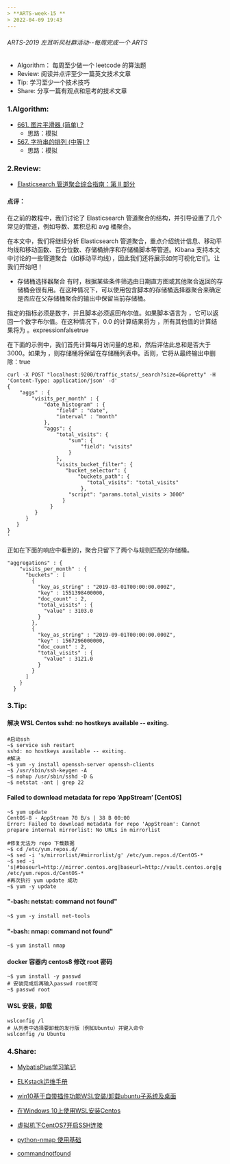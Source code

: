 ```yaml
---
> **ARTS-week-15 **
> 2022-04-09 19:43
---
```



###### ARTS-2019 左耳听风社群活动--每周完成一个 ARTS
- Algorithm： 每周至少做一个 leetcode 的算法题
- Review: 阅读并点评至少一篇英文技术文章
- Tip: 学习至少一个技术技巧
- Share: 分享一篇有观点和思考的技术文章

### 1.Algorithm:

- [661. 图片平滑器 (简单) ?](https://leetcode-cn.com/submissions/detail/288743923/)  
  + 思路：模拟
- [567. 字符串的排列 (中等) ?](https://leetcode-cn.com/submissions/detail/293689730/)  
  + 思路：模拟

### 2.Review:

- [Elasticsearch 管道聚合综合指南：第 II 部分](https://qbox.io/blog/introduction-to-elasticsearch-pipeline-aggregations-part-ii/)  

#### 点评：

在之前的教程中，我们讨论了 Elasticsearch 管道聚合的结构，并引导设置了几个常见的管道，例如导数、累积总和 avg 桶聚合。

在本文中，我们将继续分析 Elasticsearch 管道聚合，重点介绍统计信息、移动平均线和移动函数、百分位数、存储桶排序和存储桶脚本等管道。Kibana 支持本文中讨论的一些管道聚合（如移动平均线），因此我们还将展示如何可视化它们。让我们开始吧！

- 存储桶选择器聚合
有时，根据某些条件筛选由日期直方图或其他聚合返回的存储桶会很有用。在这种情况下，可以使用包含脚本的存储桶选择器聚合来确定是否应在父存储桶聚合的输出中保留当前存储桶。

指定的指标必须是数字，并且脚本必须返回布尔值。如果脚本语言为 ，它可以返回一个数字布尔值。在这种情况下，0.0 的计算结果将为 ，所有其他值的计算结果将为 。expressionfalsetrue

在下面的示例中，我们首先计算每月访问量的总和，然后评估此总和是否大于 3000。如果为 ，则存储桶将保留在存储桶列表中。否则，它将从最终输出中删除：true
```
curl -X POST "localhost:9200/traffic_stats/_search?size=0&pretty" -H 'Content-Type: application/json' -d'
{
    "aggs" : {
        "visits_per_month" : {
            "date_histogram" : {
                "field" : "date",
                "interval" : "month"
            },
            "aggs": {
                "total_visits": {
                    "sum": {
                        "field": "visits"
                    }
                },
                "visits_bucket_filter": {
                   "bucket_selector": {
                       "buckets_path": {
                          "total_visits": "total_visits"
                        },
                    "script": "params.total_visits > 3000"
                  }
              }
         }
      }
   }
}
'
 ```
正如在下面的响应中看到的，聚合只留下了两个与规则匹配的存储桶。
```
"aggregations" : {
    "visits_per_month" : {
      "buckets" : [
        {
          "key_as_string" : "2019-03-01T00:00:00.000Z",
          "key" : 1551398400000,
          "doc_count" : 2,
          "total_visits" : {
            "value" : 3103.0
          }
        },
        {
          "key_as_string" : "2019-09-01T00:00:00.000Z",
          "key" : 1567296000000,
          "doc_count" : 2,
          "total_visits" : {
            "value" : 3121.0
          }
        }
      ]
    }
  }
```

### 3.Tip:

#### 解决 WSL Centos sshd: no hostkeys available -- exiting.
```shell
#启动ssh
~$ service ssh restart
sshd: no hostkeys available -- exiting.
#解决
~$ yum -y install openssh-server openssh-clients
~$ /usr/sbin/ssh-keygen -A
~$ nohup /usr/sbin/sshd -D &
~$ netstat -ant | grep 22
```

#### Failed to download metadata for repo ‘AppStream’ [CentOS]
```shell
~$ yum update
CentOS-8 - AppStream 70 B/s | 38 B 00:00
Error: Failed to download metadata for repo 'AppStream': Cannot prepare internal mirrorlist: No URLs in mirrorlist

#修复无法为 repo 下载数据
~$ cd /etc/yum.repos.d/
~$ sed -i 's/mirrorlist/#mirrorlist/g' /etc/yum.repos.d/CentOS-*
~$ sed -i 's|#baseurl=http://mirror.centos.org|baseurl=http://vault.centos.org|g' /etc/yum.repos.d/CentOS-*
#再次执行 yum update 成功
~$ yum -y update
```

#### "-bash: netstat: command not found"
```shell
~$ yum -y install net-tools
```

#### "-bash: nmap: command not found"
```shell
~$ yum install nmap
```

#### docker 容器内 centos8 修改 root 密码
```shell
~$ yum install -y passwd
# 安装完成后再输入passwd root即可
~$ passwd root
```

#### WSL 安装，卸载
```shell
wslconfig /l
# 从列表中选择要卸载的发行版（例如Ubuntu）并键入命令
wslconfig /u Ubuntu
```

### 4.Share:

- [MybatisPlus学习笔记](http://luokangyuan.com/mybatisplusxue-xi-bi-ji/)  

- [ELKstack运维手册](http://www.sunrisenan.com/docs/elkstack/elk01.html)  

- [win10基于自带插件功能WSL安装/卸载ubuntu子系统及桌面](https://blog.csdn.net/weixin_41469272/article/details/104916102)  

- [在Windows 10上使用WSL安装Centos](https://zhuanlan.zhihu.com/p/272735470)  

- [虚拟机下CentOS7开启SSH连接](https://blog.csdn.net/tuntun1120/article/details/65443757)  

- [python-nmap 使用基础](https://www.cnblogs.com/Hi-blog/p/python-nmap.html)  

- [commandnotfound](https://commandnotfound.cn/)  
